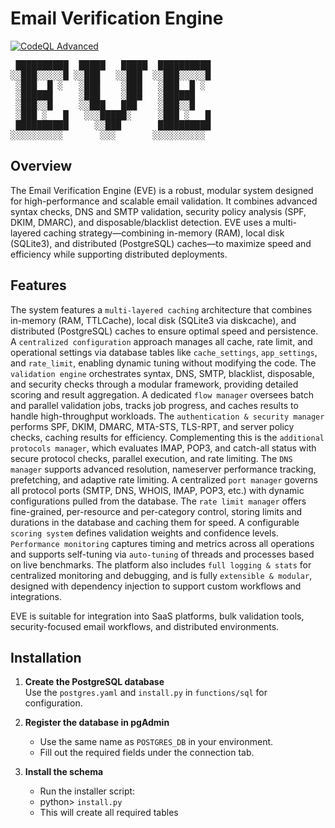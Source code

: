 # Email Verification Engine

[![CodeQL Advanced](https://github.com/Ranrar/Email-Verification-Engine/actions/workflows/codeql.yml/badge.svg)](https://github.com/Ranrar/Email-Verification-Engine/actions/workflows/codeql.yml)

<pre lang="text">
 ██████████  █████   █████  ██████████
░░███░░░░░█ ░░███   ░░███  ░░███░░░░░█  
 ░███  █ ░   ░███    ░███   ░███  █ ░
 ░██████     ░███    ░███   ░██████
 ░███░░█     ░░███   ███    ░███░░█
 ░███ ░   █   ░░░█████░     ░███ ░   █
 ██████████     ░░███       ██████████
░░░░░░░░░░       ░░░       ░░░░░░░░░░</pre>

## Overview

The Email Verification Engine (EVE) is a robust, modular system designed for high-performance and scalable email validation. It combines advanced syntax checks, DNS and SMTP validation, security policy analysis (SPF, DKIM, DMARC), and disposable/blacklist detection. EVE uses a multi-layered caching strategy—combining in-memory (RAM), local disk (SQLite3), and distributed (PostgreSQL) caches—to maximize speed and efficiency while supporting distributed deployments.

## Features

The system features a `multi-layered caching` architecture that combines in-memory (RAM, TTLCache), local disk (SQLite3 via diskcache), and distributed (PostgreSQL) caches to ensure optimal speed and persistence. A `centralized configuration` approach manages all cache, rate limit, and operational settings via database tables like `cache_settings`, `app_settings`, and `rate_limit`, enabling dynamic tuning without modifying the code. The `validation engine` orchestrates syntax, DNS, SMTP, blacklist, disposable, and security checks through a modular framework, providing detailed scoring and result aggregation. A dedicated `flow manager` oversees batch and parallel validation jobs, tracks job progress, and caches results to handle high-throughput workloads. The `authentication & security manager` performs SPF, DKIM, DMARC, MTA-STS, TLS-RPT, and server policy checks, caching results for efficiency. Complementing this is the `additional protocols manager`, which evaluates IMAP, POP3, and catch-all status with secure protocol checks, parallel execution, and rate limiting. The `DNS manager` supports advanced resolution, nameserver performance tracking, prefetching, and adaptive rate limiting. A centralized `port manager` governs all protocol ports (SMTP, DNS, WHOIS, IMAP, POP3, etc.) with dynamic configurations pulled from the database. The `rate limit manager` offers fine-grained, per-resource and per-category control, storing limits and durations in the database and caching them for speed. A configurable `scoring system` defines validation weights and confidence levels. `Performance monitoring` captures timing and metrics across all operations and supports self-tuning via `auto-tuning` of threads and processes based on live benchmarks. The platform also includes `full logging & stats` for centralized monitoring and debugging, and is fully `extensible & modular`, designed with dependency injection to support custom workflows and integrations.

EVE is suitable for integration into SaaS platforms, bulk validation tools, security-focused email workflows, and distributed environments.

## Installation

1. **Create the PostgreSQL database**  
   Use the `postgres.yaml` and `install.py` in `functions/sql` for configuration.

2. **Register the database in pgAdmin**  
   - Use the same name as `POSTGRES_DB` in your environment.
   - Fill out the required fields under the connection tab.

3. **Install the schema**  
   - Run the installer script:    
   - python> `install.py`
   - This will create all required tables